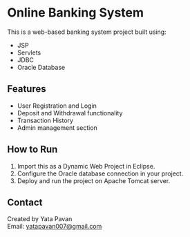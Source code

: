 # Online Banking System

This is a web-based banking system project built using:

- JSP
- Servlets
- JDBC
- Oracle Database

## Features

- User Registration and Login
- Deposit and Withdrawal functionality
- Transaction History
- Admin management section

## How to Run

1. Import this as a Dynamic Web Project in Eclipse.
2. Configure the Oracle database connection in your project.
3. Deploy and run the project on Apache Tomcat server.

## Contact

Created by Yata Pavan  
Email: yatapavan007@gmail.com
